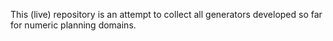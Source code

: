 This (live) repository is an attempt to collect all generators developed so far for numeric planning domains.
